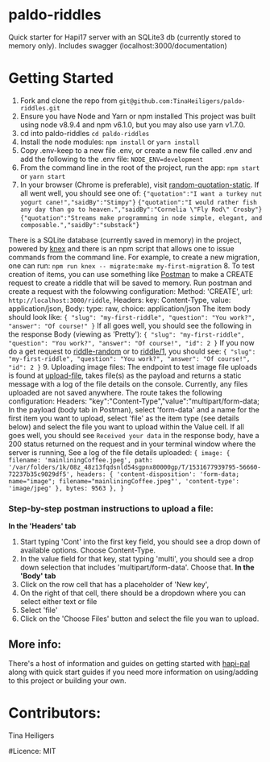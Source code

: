 # paldo-riddles
Quick starter for Hapi17 server with an SQLite3 db (currently stored to memory only).
Includes swagger (localhost:3000/documentation)

# Getting Started
1. Fork and clone the repo from  `git@github.com:TinaHeiligers/paldo-riddles.git`
2. Ensure you have Node and Yarn or npm installed
 This project was built using node v8.9.4 and npm v6.1.0, but you may also use yarn v1.7.0.
3. cd into paldo-riddles 
`cd paldo-riddles`
4. Install the node modules:
`npm install` or `yarn install`
5. Copy .env-keep to a new file .env, or create a new file called .env and add the following to the .env file:
`NODE_ENV=development`
6. From the command line in the root of the project, run the app:
`npm start` or `yarn start`
7. In your browser (Chrome is preferable), visit [random-quotation-static](www/localhost:3000/random-quotation-static). If all went well, you should see one of:
`{"quotation":"I want a turkey nut yogurt cane!","saidBy":"Stimpy"}`
`{"quotation":"I would rather fish any day than go to heaven.","saidBy":"Cornelia \"Fly Rod\" Crosby"}`
`{"quotation":"Streams make programming in node simple, elegant, and composable.","saidBy":"substack"}`

There is a SQLite database (currently saved in memory) in the project, powered by [knex](https://www.npmjs.com/package/knex) and there is an npm script that allows one to issue commands from the command line. For example, to create a new migration, one can run:
`npm run knex -- migrate:make my-first-migration`
8. To test creation of items, you can use something like [Postman](https://www.getpostman.com/) to make a CREATE request to create a riddle that will be saved to memory.
Run postman and create a request with the folowwing configuration:
Method: 'CREATE',
url: `http://localhost:3000/riddle`,
Headers: key: Content-Type, value: application/json,
Body: type: raw, choice: application/json
The item body should look like:
`{
  "slug": "my-first-riddle",
  "question": "You work?",
  "answer": "Of course!"
}`
If all goes well, you should see the following in the response Body (viewing as 'Pretty'):
`{
    "slug": "my-first-riddle",
    "question": "You work?",
    "answer": "Of course!",
    "id": 2
}`
If you now do a get request to [riddle-random](http://localhost:3000/riddle-random) or to [riddle/1](http://localhost:3000/riddle/1), you should see:
`{
    "slug": "my-first-riddle",
    "question": "You work?",
    "answer": "Of course!",
    "id": 2
}`
9. Uploading image files:
The endpoint to test image file uploads is found at [upload-file](http://localhost:3000/upload-file), takes file(s) as the payload and returns a static message with a log of the file details on the console. Currently, any files uploaded are not saved anywhere.
The route takes the following configuration:
Headers: "key":"Content-Type","value":"multipart/form-data;
In the payload (body tab in Postman), select 'form-data' and a name for the first item you want to upload, select 'file' as the item type (see details below) and select the file you want to upload within the Value cell.
If all goes well, you should see `Received your data` in the response body, have a 200 status returned on the request and in your terminal window where the server is running, See a log of the file details uploaded:
`{ image:
   { filename: 'mainliningCoffee.jpeg',
     path: '/var/folders/1k/08z_48z13fqdsnld54sgpnx80000gp/T/1531677939795-56660-72237b35c9029df5',
     headers:
      { 'content-disposition': 'form-data; name="image"; filename="mainliningCoffee.jpeg"',
        'content-type': 'image/jpeg' },
     bytes: 9563 },
}`

### Step-by-step postman instructions to upload a file:
__In the 'Headers' tab__
1. Start typing 'Cont' into the first key field, you should see a drop down of available options. Choose Content-Type.
2. In the value field for that key, stat typing 'multi', you should see a drop down selection that includes 'multipart/form-data'. Choose that.
__In the 'Body' tab__
1. Click on the row cell that has a placeholder of 'New key', 
2. On the right of that cell, there should be a dropdown where you can select either text or file
3. Select 'file'
4. Click on the 'Choose Files' button and select the file you wan to upload.

## More info:
There's a host of information and guides on getting started with [hapi-pal](https://hapipal.com/getting-started) along with quick start guides if you need more information on using/adding to this project or building your own. 

# Contributors:
Tina Heiligers

#Licence:
MIT

